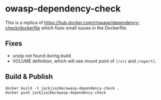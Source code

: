 # owasp-dependency-check

This is a replica of https://hub.docker.com/r/owasp/dependency-check/dockerfile which fixes small issues in the Dockerfile.

## Fixes

- unzip not found during build
- VOLUME definition, which will see mount point of `[/src` and `/report]`.

## Build & Publish

```
docker build -t jackjiaibm/owasp-dependency-check .
docker push jackjiaibm/owasp-dependency-check
```
